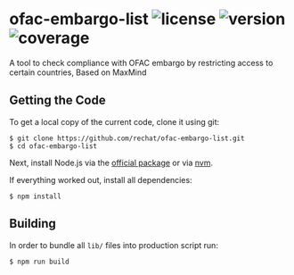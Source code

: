 # ofac-embargo-list ![license](https://img.shields.io/github/license/rechat/ofac-embargo-list) ![version](https://img.shields.io/github/package-json/v/rechat/ofac-embargo-list) ![coverage](https://img.shields.io/badge/coverage-100%25-brightgreen)

A tool to check compliance with OFAC embargo by restricting access to certain countries, Based on MaxMind

## Getting the Code

To get a local copy of the current code, clone it using git:

    $ git clone https://github.com/rechat/ofac-embargo-list.git
    $ cd ofac-embargo-list

Next, install Node.js via the [official package](https://nodejs.org) or via
[nvm](https://github.com/creationix/nvm).

If everything worked out, install all dependencies:

    $ npm install

## Building

In order to bundle all `lib/` files into production script run:

    $ npm run build
